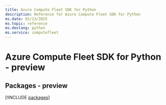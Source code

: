 ```yaml
---
title: Azure Compute Fleet SDK for Python
description: Reference for Azure Compute Fleet SDK for Python
ms.date: 02/13/2025
ms.topic: reference
ms.devlang: python
ms.service: computefleet
---
```

# Azure Compute Fleet SDK for Python - preview
## Packages - preview
[!INCLUDE [packages](compute-fleet-index.md)]